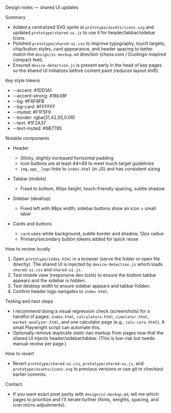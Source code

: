 Design notes — shared UI updates

Summary
- Added a centralized SVG sprite at `prototype/assets/icons.svg` and updated `prototype/shared-ui.js` to use it for header/tabbar/sidebar icons.
- Polished `prototype/shared-ui.css` to improve typography, touch targets, chip/button styles, card appearance, and header spacing to better match the `design/ui-mockup.md` direction (chess.com / Duolingo-inspired compact feel).
- Ensured `device-detection.js` is present early in the head of key pages so the shared UI initializes before content paint (reduces layout shift).

Key style tokens
- --accent: #1DD1A1
- --accent-strong: #18b38f
- --bg: #F6F8FB
- --bg-card: #FFFFFF
- --muted: #F1F5F9
- --border: rgba(31,42,55,0.06)
- --text: #1F2A37
- --text-muted: #6B7785

Notable components
- Header
  - Sticky, slightly increased horizontal padding
  - Icon buttons are at least 44×44 to meet touch target guidelines
  - `img.app__logo` links to `index.html` (in JS) and has consistent sizing

- Tabbar (mobile)
  - Fixed to bottom, 60px height, touch-friendly spacing, subtle shadow

- Sidebar (desktop)
  - Fixed left with 88px width; sidebar buttons show an icon + small label

- Cards and buttons
  - `card` uses white background, subtle border and shadow, 12px radius
  - Primary/secondary button tokens added for quick reuse

How to review locally
1. Open `prototype/index.html` in a browser (serve the folder or open file directly). The shared UI is injected by `device-detection.js` which loads `shared-ui.css` and `shared-ui.js`.
2. Test mobile view (responsive dev tools) to ensure the bottom tabbar appears and the sidebar is hidden.
3. Test desktop width to ensure sidebar appears and tabbar hidden.
4. Confirm header logo navigates to `index.html`.

Testing and next steps
- I recommend doing a visual regression check (screenshots) for a handful of pages: `index.html`, `calculators.html`, `simulator.html`, `market-analyzer.html`, and one calculator page (e.g., `calc-core.html`). A small Playwright script can automate this.
- Optionally remove duplicate static nav markup from pages now that the shared UI injects header/sidebar/tabbar. (This is low-risk but needs manual review per page.)

How to revert
- Revert `prototype/shared-ui.css`, `prototype/shared-ui.js`, and `prototype/assets/icons.svg` to previous versions or use git to checkout earlier commits.

Contact
- If you want exact pixel parity with `design/ui-mockup.md`, tell me which pages to prioritize and I'll iterate further (fonts, weights, spacing, and icon micro-adjustments).